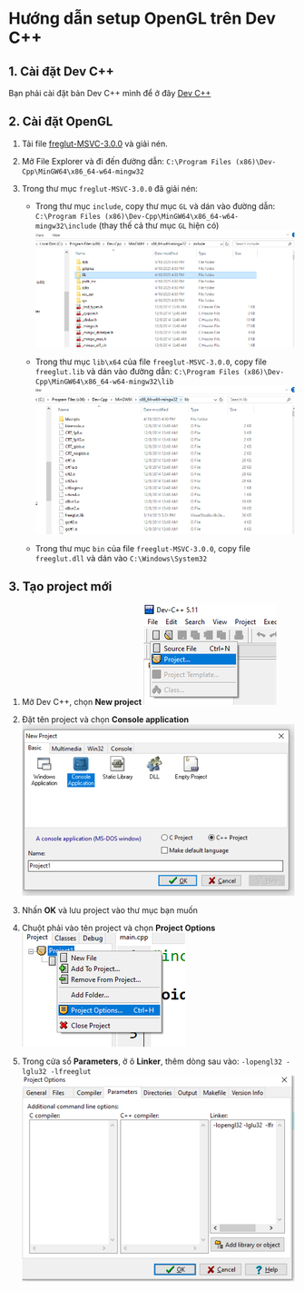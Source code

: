 # Hướng dẫn setup OpenGL trên Dev C++

## 1. Cài đặt Dev C++
Bạn phải cài đặt bản Dev C++ mình để ở đây
[Dev C++](https://github.com/megait004/install-GLUT-on-DevC-/tree/main/DEV%20C%2B%2B)

## 2. Cài đặt OpenGL
1. Tải file [freglut-MSVC-3.0.0](https://github.com/megait004/install-GLUT-on-DevC-/tree/main/freeglut-MSVC-3.0.0-2.mp/freeglut) và giải nén.

2. Mở File Explorer và đi đến đường dẫn: `C:\Program Files (x86)\Dev-Cpp\MinGW64\x86_64-w64-mingw32`

3. Trong thư mục `freglut-MSVC-3.0.0` đã giải nén:
   - Trong thư mục `include`, copy thư mục `GL` và dán vào đường dẫn: `C:\Program Files (x86)\Dev-Cpp\MinGW64\x86_64-w64-mingw32\include` (thay thế cả thư mục `GL` hiện có)
   ![Dán để thay thế cả thư mục GL này luôn](image.png)

   - Trong thư mục `lib\x64` của file `freeglut-MSVC-3.0.0`, copy file `freeglut.lib` và dán vào đường dẫn: `C:\Program Files (x86)\Dev-Cpp\MinGW64\x86_64-w64-mingw32\lib`
   ![Dán vào đây](image-1.png)

   - Trong thư mục `bin` của file `freeglut-MSVC-3.0.0`, copy file `freeglut.dll` và dán vào `C:\Windows\System32`

## 3. Tạo project mới
1. Mở Dev C++, chọn **New project**
   ![New project](image-2.png)

2. Đặt tên project và chọn **Console application**
   ![Console application](image-3.png)

3. Nhấn **OK** và lưu project vào thư mục bạn muốn

4. Chuột phải vào tên project và chọn **Project Options**
   ![Project Options](image-4.png)

5. Trong cửa sổ **Parameters**, ở ô **Linker**, thêm dòng sau vào: `-lopengl32 -lglu32 -lfreeglut`
   ![Linker parameters](image-5.png)
